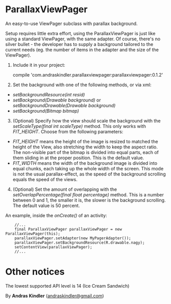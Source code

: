 ParallaxViewPager
=================

An easy-to-use ViewPager subclass with parallax background.

Setup requires little extra effort, using the ParallaxViewPager is just like using a standard ViewPager, with the same adapter. Of course, there's no silver bullet - the developer has to supply a background tailored to the current needs (eg. the number of items in the adapter and the size of the ViewPager).

1. Include it in your project:

     compile 'com.andraskindler.parallaxviewpager:parallaxviewpager:0.1.2'

2. Set the background with one of the following methods, or via xml:
  * *setBackgroundResource(int resid)*
  * *setBackground(Drawable background)* or *setBackgroundDrawable(Drawable background)*
  * *setBackground(Bitmap bitmap)*

3. (Optional) Specify how the view should scale the background with the *setScaleType(final int scaleType)* method. This only works with *FIT_HEIGHT*. Choose from the following parameters:
  * *FIT_HEIGHT* means the height of the image is resized to matched the height of the View, also stretching the width to keep the aspect ratio. The non-visible part of the bitmap is divided into equal parts, each of them sliding in at the proper position. This is the default value.
  * *FIT_WIDTH* means the width of the background image is divided into equal chunks, each taking up the whole width of the screen. This mode is not the usual parallax-effect, as the speed of the background scrolling equals the speed of the views.

4. (Optional) Set the amount of overlapping with the *setOverlapPercentage(final float percentage)* method. This is a number between 0 and 1, the smaller it is, the slower is the background scrolling. The default value is 50 percent.

An example, inside the *onCreate()* of an activity:

        //...
        final ParallaxViewPager parallaxViewPager = new ParallaxViewPager(this);
        parallaxViewPager.setAdapter(new MyPagerAdapter());
        parallaxViewPager.setBackgroundResource(R.drawable.nagy);
        setContentView(parallaxViewPager);
        //...

Other notices
=============

The lowest supported API level is 14 (Ice Cream Sandwich)

By **Andras Kindler** (andraskindler@gmail.com)
